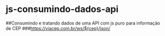 # js-consumindo-dados-api
##Consumindo e tratando dados de uma API com js puro para informação de CEP
###https://viacep.com.br/ws/${cep}/json/